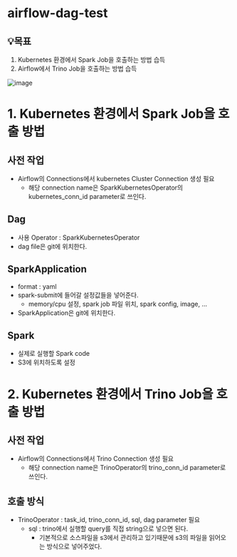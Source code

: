 # airflow-dag-test
## 💡목표
1. Kubernetes 환경에서 Spark Job을 호출하는 방법 습득
2. Airflow에서 Trino Job을 호출하는 방법 습득

![image](https://github.com/tjsdud594/airflow-dag-test/assets/84279479/e9157407-d8c8-4eb2-b9b5-1a679ecff444)

# 1. Kubernetes 환경에서 Spark Job을 호출 방법
## 사전 작업 
- Airflow의 Connections에서 kubernetes Cluster Connection 생성 필요
  - 해당 connection name은 SparkKubernetesOperator의 kubernetes_conn_id parameter로 쓰인다.
## Dag
- 사용 Operator : SparkKubernetesOperator 
- dag file은 git에 위치한다.
## SparkApplication
- format : yaml
- spark-submit에 들어갈 설정값들을 넣어준다.
  - memory/cpu 설정, spark job 파일 위치, spark config, image, ...
- SparkApplication은 git에 위치한다.
## Spark
- 실제로 실행할 Spark code
- S3에 위치하도록 설정

# 2. Kubernetes 환경에서 Trino Job을 호출 방법
## 사전 작업 
- Airflow의 Connections에서 Trino Connection 생성 필요
  - 해당 connection name은 TrinoOperator의 trino_conn_id parameter로 쓰인다.
 
## 호출 방식
- TrinoOperator : task_id, trino_conn_id, sql, dag parameter 필요
  - sql : trino에서 실행할 query를 직접 string으로 넣으면 된다.
    - 기본적으로 소스파일을 s3에서 관리하고 있기때문에 s3의 파일을 읽어오는 방식으로 넣어주었다.
